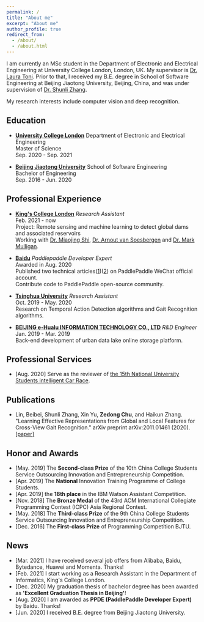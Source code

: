 ```yaml
---
permalink: /
title: "About me"
excerpt: "About me"
author_profile: true
redirect_from: 
  - /about/
  - /about.html
---
```


I am currently an MSc student in the Department of Electronic and Electrical Engineering at University College London, London, UK. My supervisor is [Dr. Laura Toni](https://laspucl2016.com/team/laura-toni/). Prior to that, I received my B.E. degree in School of Software Engineering at Beijing Jiaotong University, Beijing, China, and was under supervision of [Dr. Shunli Zhang](https://scholar.google.co.uk/citations?hl=en&user=_JM4nEcAAAAJ).

 My research interests include computer vision and deep recognition.

## Education
* [**University College London**](https://www.ucl.ac.uk/)  Department of Electronic and Electrical Engineering  
  Master of Science  
  Sep. 2020 - Sep. 2021
  
* [**Beijing Jiaotong University**](http://en.bjtu.edu.cn/)  School of Software Engineering  
  Bachelor of Engineering  
  Sep. 2016 - Jun. 2020

## Professional Experience
* [**King's College London**](https://www.kcl.ac.uk/) *Research Assistant*  
  Feb. 2021 - now  
  Project: Remote sensing and machine learning to detect global dams and associated reservoirs  
  Working with [Dr. Miaojing Shi](https://sites.google.com/site/miaojingshi), [Dr. Arnout van Soesbergen](https://www.kcl.ac.uk/people/arnout-van-soesbergen) and [Dr. Mark Mulligan](https://www.kcl.ac.uk/people/mark-mulligan).

* [**Baidu**](https://www.baidu.com/) *Paddlepaddle Developer Expert*  
  Awarded in Aug. 2020  
  Published two technical articles([1](https://mp.weixin.qq.com/s/IKod7BjBXN0fXX7Q1NfbMw))([2](https://mp.weixin.qq.com/s/wl9T_Go5V7I_SLDO-xBdNw)) on PaddlePaddle WeChat official account.  
  Contribute code to PaddlePaddle open-source community.
  
* [**Tsinghua University**](https://www.tsinghua.edu.cn/) *Research Assistant*  
  Oct. 2019 - May. 2020  
  Research on Temporal Action Detection algorithms and Gait Recognition algorithms.

* [**BEIJING e-Hualu INFORMATION TECHNOLOGY CO., LTD**](http://ehualu.com/) *R&D Engineer*  
  Jan. 2019 - Mar. 2019  
  Back-end development of urban data lake online storage platform.
 
## Professional Services
* [Aug. 2020] Serve as the reviewer of [the 15th National University Students intelligent Car Race](https://smartcar.cdstm.cn/index).

## Publications

* Lin, Beibei, Shunli Zhang, Xin Yu, **Zedong Chu**, and Haikun Zhang. "Learning Effective Representations from Global and Local Features for Cross-View Gait Recognition." arXiv preprint arXiv:2011.01461 (2020).  [[paper]](https://arxiv.org/pdf/2011.01461.pdf)

## Honor and Awards
* [May. 2019] The **Second-class Prize** of the 10th China College Students Service Outsourcing Innovation and Entrepreneurship Competition.
* [Apr. 2019] The **National** Innovation Training Programme of College Students.
* [Apr. 2019] the **18th place** in the IBM Watson Assistant Competition.
* [Nov. 2018] The **Bronze Medal** of the 43rd ACM International Collegiate Programming Contest (ICPC) Asia Regional Contest.
* [May. 2018] The **Third-class Prize** of the 9th China College Students Service Outsourcing Innovation and Entrepreneurship Competition. 
* [Dec. 2016] The **First-class Prize** of Programming Competition BJTU.

  
## News
* [Mar. 2021] I have received several job offers from Alibaba, Baidu, Bytedance, Huawei and Momenta. Thanks!
* [Feb. 2021] I start working as a Research Assistant in the Department of Informatics, King's College London.
* [Dec. 2020] My graduation thesis of bachelor degree has been awarded as **'Excellent Graduation Thesis in Beijing'**!
* [Aug. 2020] I am awarded as **PPDE (PaddlePaddle Developer Expert)** by Baidu. Thanks!
* [Jun. 2020] I received B.E. degree from Beijing Jiaotong University.



<script type='text/javascript' id='clustrmaps' src='//cdn.clustrmaps.com/map_v2.js?cl=ffffff&w=350&t=n&d=ru2lEa45xfHWP8l5jK0mBHVRxhxCPXqPODLM6rcxYTE'></script>
